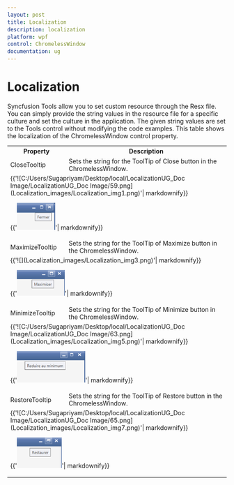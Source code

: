 ```yaml
---
layout: post
title: Localization
description: localization
platform: wpf
control: ChromelessWindow
documentation: ug
---
```


# Localization

Syncfusion Tools allow you to set custom resource through the Resx file. You can simply provide the string values in the resource file for a specific culture and set the culture in the application. The given string values are set to the Tools control without modifying the code examples. This table shows the localization of the ChromelessWindow control property. 

<table>
<tr>
<th>
Property</th><th>
Description</th></tr>
<tr>
<td>
CloseTooltip</td><td>
Sets the string for the ToolTip of Close button in the ChromelessWindow.</td></tr>
<tr>
<td colspan = "2">
{{'![C:/Users/Sugapriyam/Desktop/local/LocalizationUG_Doc Image/LocalizationUG_Doc Image/59.png](Localization_images/Localization_img1.png)'| markdownify}}

{{'![C:/Users/Sugapriyam/Desktop/local/LocalizationUG_Doc Image/LocalizationUG_Doc Image/60.png](Localization_images/Localization_img2.png)'| markdownify}}

</td></tr>
<tr>
<td>
MaximizeTooltip</td><td>
Sets the string for the ToolTip of Maximize button in the ChromelessWindow.</td></tr>
<tr>
<td colspan = "2">
{{'![](Localization_images/Localization_img3.png)'| markdownify}}

{{'![C:/Users/Sugapriyam/Desktop/local/LocalizationUG_Doc Image/LocalizationUG_Doc Image/62.png](Localization_images/Localization_img4.png)'| markdownify}}

</td></tr>
<tr>
<td>
MinimizeTooltip</td><td>
Sets the string for the ToolTip of Minimize button in the ChromelessWindow.</td></tr>
<tr>
<td colspan = "2">
{{'![C:/Users/Sugapriyam/Desktop/local/LocalizationUG_Doc Image/LocalizationUG_Doc Image/63.png](Localization_images/Localization_img5.png)'| markdownify}}

{{'![C:/Users/Sugapriyam/Desktop/local/LocalizationUG_Doc Image/LocalizationUG_Doc Image/64.png](Localization_images/Localization_img6.png)'| markdownify}}

</td></tr>
<tr>
<td>
RestoreTooltip</td><td>
Sets the string for the ToolTip of Restore button in the ChromelessWindow.</td></tr>
<tr>
<td colspan = "2">
{{'![C:/Users/Sugapriyam/Desktop/local/LocalizationUG_Doc Image/LocalizationUG_Doc Image/65.png](Localization_images/Localization_img7.png)'| markdownify}}

{{'![C:/Users/Sugapriyam/Desktop/local/LocalizationUG_Doc Image/LocalizationUG_Doc Image/66.png](Localization_images/Localization_img8.png)'| markdownify}}

</td></tr>
</table>


